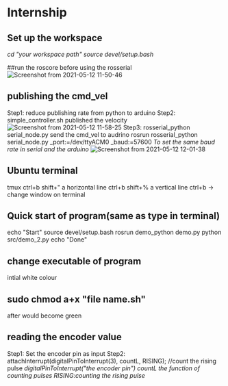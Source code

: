 # Internship
## Set up the workspace
*cd "your workspace path"*
*source devel/setup.bash*

##run the roscore before using the rosserial
![Screenshot from 2021-05-12 11-50-46](https://user-images.githubusercontent.com/83933967/117915798-92e4fe80-b318-11eb-8571-bfa4f1892d72.png)

## publishing the cmd_vel
Step1:
reduce publishing rate from python to arduino
Step2:
simple_controller.sh published the velocity 
![Screenshot from 2021-05-12 11-58-25](https://user-images.githubusercontent.com/83933967/117916321-87de9e00-b319-11eb-91e2-ac5cb8ac3498.png)
Step3:
rosserial_python serial_node.py send the cmd_vel to audrino
rosrun rosserial_python serial_node.py _port:=/dev/ttyACM0 _baud:=57600
*To set the same baud rate in serial and the arduino*
![Screenshot from 2021-05-12 12-01-38](https://user-images.githubusercontent.com/83933967/117916506-dee47300-b319-11eb-9953-760d2e1f2c4a.png)


## Ubuntu terminal
tmux
ctrl+b shift+" a horizontal line
ctrl+b shift+% a vertical line
ctrl+b ->      change window on terminal

## Quick start of program(same as type in terminal)
echo "Start"
source devel/setup.bash
rosrun demo_python demo.py
python src/demo_2.py
echo "Done"

## change executable of program
intial white colour
## sudo chmod a+x "file name.sh" 
after would become green 

## reading the encoder value
Step1:
Set the encoder pin as input
Step2:
attachInterrupt(digitalPinToInterrupt(3), countL, RISING); //count the rising pulse
*digitalPinToInterrupt("the encoder pin")*
*countL the function of counting pulses*
*RISING:counting the rising pulse*

